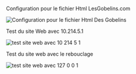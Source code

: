 Configuration pour le fichier Html LesGobelins.com


![Configuration pour le fichier Html Des Gobelins](https://user-images.githubusercontent.com/97044657/165758945-bbc9f49b-12a9-455c-bc43-5b5fdf1f9979.png)


Test du site Web avec 10.214.5.1


![test site web avec 10 214 5 1](https://user-images.githubusercontent.com/97044657/165758818-a0fcf0d4-74b1-423f-9730-1069868267d3.png)


Test du site web avec le rebouclage



![test site web avec 127 0 0 1](https://user-images.githubusercontent.com/97044657/165759152-d0f6208a-aed0-4644-a15f-85e95d5a0185.png)
